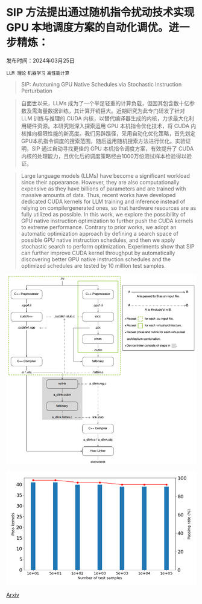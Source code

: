 # SIP 方法提出通过随机指令扰动技术实现 GPU 本地调度方案的自动化调优。进一步精炼：

发布时间：2024年03月25日

`LLM 理论` `机器学习` `高性能计算`

> SIP: Autotuning GPU Native Schedules via Stochastic Instruction Perturbation

> 自面世以来，LLMs 成为了一个举足轻重的计算负载，但因其包含数十亿参数及需海量数据训练，其计算开销巨大。近期研究为此专门研发了针对 LLM 训练与推理的 CUDA 内核，以替代编译器生成的内核，力求最大化利用硬件资源。本研究则深入探索运用 GPU 本机指令优化技术，将 CUDA 内核推向极限性能的新高度。我们另辟蹊径，采用自动化优化策略，首先划定GPU本机指令调度的搜索范围，随后运用随机搜索方法进行优化。实验证明，SIP 通过自动寻找更佳的 GPU 本机指令调度方案，有效提升了 CUDA 内核的处理能力，且优化后的调度策略经由1000万份测试样本检验得以验证。

> Large language models (LLMs) have become a significant workload since their appearance. However, they are also computationally expensive as they have billions of parameters and are trained with massive amounts of data. Thus, recent works have developed dedicated CUDA kernels for LLM training and inference instead of relying on compilergenerated ones, so that hardware resources are as fully utilized as possible. In this work, we explore the possibility of GPU native instruction optimization to further push the CUDA kernels to extreme performance. Contrary to prior works, we adopt an automatic optimization approach by defining a search space of possible GPU native instruction schedules, and then we apply stochastic search to perform optimization. Experiments show that SIP can further improve CUDA kernel throughput by automatically discovering better GPU native instruction schedules and the optimized schedules are tested by 10 million test samples.

![SIP 方法提出通过随机指令扰动技术实现 GPU 本地调度方案的自动化调优。进一步精炼：](../../../paper_images/2403.16863/cuda-compilation.png)

![SIP 方法提出通过随机指令扰动技术实现 GPU 本地调度方案的自动化调优。进一步精炼：](../../../paper_images/2403.16863/test-fa.png)

[Arxiv](https://arxiv.org/abs/2403.16863)